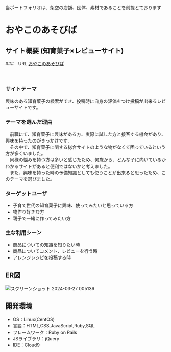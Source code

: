 当ポートフォリオは、架空の店舗、団体、素材であることを前提とております

# おやこのあそびば

## サイト概要  (知育菓子×レビューサイト)

###　URL
  [おやこのあそびば][linkref]

[linkref]: https://parental-square.com/
　
### サイトテーマ
 興味のある知育菓子の検索ができ、投稿時に自身の評価をつけ投稿が出来るレビューサイトです。

### テーマを選んだ理由
　前職にて、知育菓子に興味がある方、実際に試した方と接客する機会があり、興味を持ったのがきっかけです.  
　その中で、知育菓子に関する総合サイトのような物がなくて困っているという方が多くいました。  
　同様の悩みを持つ方は多いと感じたため、何歳から、どんな子に向いているかわかるサイトがあると便利ではないかと考えました。  
　また、興味を持った時の予備知識としても使うことが出来ると思ったため、このテーマを選びました。


### ターゲットユーザ
* 子育て世代の知育菓子に興味、使ってみたいと思っている方
* 物作り好きな方
* 親子で一緒に作ってみたい方

### 主な利用シーン
* 商品についての知識を知りたい時
* 商品についてコメント、レビューを行う時
* アレンジレシピを投稿する時

## ER図
![スクリーンショット 2024-03-27 005136](https://github.com/ferington/parentl_square/assets/155619800/04036104-0059-4fea-b71e-5cb2a569bbe6)

## 開発環境
- OS：Linux(CentOS)
- 言語：HTML,CSS,JavaScript,Ruby,SQL
- フレームワーク：Ruby on Rails
- JSライブラリ：jQuery
- IDE：Cloud9
